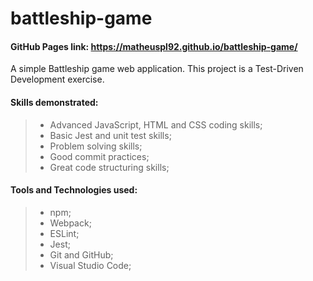# battleship-game

#### GitHub Pages link: https://matheuspl92.github.io/battleship-game/

A simple Battleship game web application. This project is a Test-Driven Development exercise.

#### Skills demonstrated:

> * Advanced JavaScript, HTML and CSS coding skills;
> * Basic Jest and unit test skills;
> * Problem solving skills;
> * Good commit practices;
> * Great code structuring skills;

#### Tools and Technologies used:

> * npm;
> * Webpack;
> * ESLint;
> * Jest;
> * Git and GitHub;
> * Visual Studio Code;
